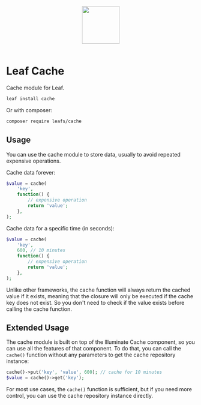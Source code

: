 <!-- markdownlint-disable no-inline-html -->
<p align="center">
    <br><br>
    <img src="https://leafphp.dev/logo-circle.png" height="100"/>
    <br><br>
</p>

# Leaf Cache

Cache module for Leaf.

```bash
leaf install cache
```

Or with composer:

```bash
composer require leafs/cache
```

## Usage

You can use the cache module to store data, usually to avoid repeated expensive operations.

Cache data forever:

```php
$value = cache(
    'key',
    function() {
        // expensive operation
        return 'value';
    },
);
```

Cache data for a specific time (in seconds):

```php
$value = cache(
    'key',
    600, // 10 minutes
    function() {
        // expensive operation
        return 'value';
    },
);
```

Unlike other frameworks, the cache function will always return the cached value if it exists, meaning that the closure will only be executed if the cache key does not exist. So you don't need to check if the value exists before calling the cache function.

## Extended Usage

The cache module is built on top of the Illuminate Cache component, so you can use all the features of that component. To do that, you can call the `cache()` function without any parameters to get the cache repository instance:

```php
cache()->put('key', 'value', 600); // cache for 10 minutes
$value = cache()->get('key');
```

For most use cases, the `cache()` function is sufficient, but if you need more control, you can use the cache repository instance directly.
